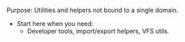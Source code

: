 Purpose: Utilities and helpers not bound to a single domain.

- Start here when you need:
  - Developer tools, import/export helpers, VFS utils.

